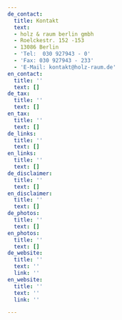 ```yaml
---
de_contact:
  title: Kontakt
  text:
  - holz & raum berlin gmbh
  - Roelckestr. 152 -153
  - 13086 Berlin
  - 'Tel:  030 927943 - 0'
  - 'Fax: 030 927943 - 233'
  - 'E-Mail: kontakt@holz-raum.de'
en_contact:
  title: ''
  text: []
de_tax:
  title: ''
  text: []
en_tax:
  title: ''
  text: []
de_links:
  title: ''
  text: []
en_links:
  title: ''
  text: []
de_disclaimer:
  title: ''
  text: []
en_disclaimer:
  title: ''
  text: []
de_photos:
  title: ''
  text: []
en_photos:
  title: ''
  text: []
de_website:
  title: ''
  text: ''
  link: ''
en_website:
  title: ''
  text: ''
  link: ''

---
```

